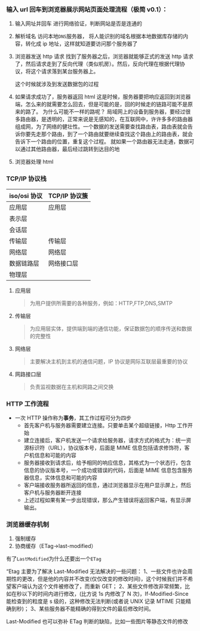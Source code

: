 ### 输入 url 回车到浏览器展示网站页面处理流程（极简 v0.1）：

1. 输入网址并回车
   进行网络验证，判断网站是否是连通的
2. 解析域名
   访问本地`DNS`服务器， 将人能识别的域名根据本地数据库存储的内容，转化成 ip 地址，这样就知道要访问那个服务器了
3. 浏览器发送 http 请求
   找到了服务器之后，浏览器就能够正式的发送 http 请求了，然后请求走到了反向代理（类似机房）。然后，反向代理在根据代理协议，将这个请求落到某台服务器上。

   这个时候就涉及到发送数据包的过程

4. 如果请求成功了，服务器返回 html
   这是时候，服务器要把响应返回到浏览器端，怎么来的就需要怎么回去，但是可能的是，回的时候走的链路可能不是原来的路了。
   为什么可能不一样的路呢？
   局域网上的设备到服务器，要经过很多路由器，是透明的，正常来说是无感知的，在互联网中，许许多多的路由器组成网，为了网络的健壮性。一个数据的发送需要查找路由表，路由表就会告诉你要先走那个路由，到了一个路由就要继续查找这个路由上的路由表，就会告诉下一个路由的位置，重复这个过程。 就如果一个路由器无法走通，数据可以通过其他路由器，最后经过跳转到达目的地
5. 浏览器处理 html

### TCP/IP 协议栈

| iso/osi 协议 | TCP/IP 协议簇 |
| ------------ | ------------- |
| 应用层       | 应用层        |
| 表示层       |               |
| 会话层       |               |
| 传输层       | 传输层        |
| 网络层       | 网络层        |
| 数据链路层   | 网络接口层    |
| 物理层       |               |

1. 应用层

   > 为用户提供所需要的各种服务，例如：HTTP,FTP,DNS,SMTP

2. 传输层

   > 为应用层实体，提供端到端的通信功能，保证数据包的顺序传送和数据的完整性

3. 网络层
   > 主要解决主机到主机的通信问题，IP 协议是网际互联层最重要的协议
4. 网路接口层
   > 负责监视数据在主机和网路之间交换

### HTTP 工作流程

- 一次 HTTP 操作称为**事务**，其工作过程可分为四步
  - 首先客户机与服务器需要建立连接。只要单击某个超级链接，Http 工作开始
  - 建立连接后，客户机发送一个请求给服务器，请求方式的格式为：统一资源标识符（URL），协议版本号，后面是 MIME 信息包括请求修饰符，客户机信息和可能的内容
  - 服务器接收到请求后，给予相同的响应信息，其格式为一个状态行，包含信息的协议版本号，一个成功或错误的代码，后面是 MIME 信息包含服务器信息，实体信息和可能的内容
  - 客户端接收服务器所返回的信息，通过浏览器显示在用户显示屏上，然后客户机与服务器断开连接
  - 上述过程如果有某一步出现错误，那么产生错误将返回客户端，有显示屏输出。

### 浏览器缓存机制

1. 强制缓存
2. 协商缓存（ETag->last-modified）

有了`LastModified`为什么还要出一个`ETag`

“Etag 主要为了解决 Last-Modified 无法解决的一些问题：
1、一些文件也许会周期性的更改，但是他的内容并不改变(仅仅改变的修改时间)，这个时候我们并不希望客户端认为这个文件被修改了，而重新 GET；
2、某些文件修改非常频繁，比如在秒以下的时间内进行修改，(比方说 1s 内修改了 N 次)，If-Modified-Since 能检查到的粒度是 s 级的，这种修改无法判断(或者说 UNIX 记录 MTIME 只能精确到秒)；
3、某些服务器不能精确的得到文件的最后修改时间。

Last-Modified 也可以弥补 ETag 判断的缺陷，比如一些图片等静态文件的修改
